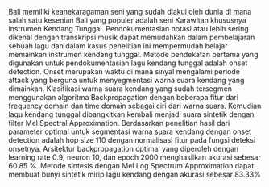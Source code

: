 Bali memiliki keanekaragaman seni yang sudah diakui oleh dunia di mana salah satu kesenian Bali yang populer adalah seni Karawitan khususnya instrumen Kendang Tunggal. Pendokumentasian notasi atau lebih sering dikenal dengan transkripsi musik dapat memudahkan dalam pembelajaran sebuah lagu dan dalam kasus penelitian ini mempermudah belajar memainkan instrumen kendang tunggal. Metode pendekatan pertama yang digunakan untuk pendokumentasian lagu kendang tunggal adalah onset detection. Onset merupakan waktu di mana sinyal mengalami periode attack yang berguna untuk menyegmentasi warna suara kendang yang dimainkan. Klasifikasi warna suara kendang yang sudah tersegmen menggunakan algoritma Backpropagation dengan beberapa fitur dari frequency domain dan time domain sebagai ciri dari warna suara. Kemudian lagu kendang tunggal dibangkitkan kembali menjadi suara sintetik dengan filter Mel Spectral Approximation. Berdasarkan penelitian hasil dari parameter optimal untuk segmentasi warna suara kendang dengan onset detection adalah hop size 110 dengan normalisasi fitur pada fungsi deteksi onsetnya. Arsitektur backpropagation optimal yang diperoleh dengan learning rate 0.9, neuron 10, dan epoch 2000 menghasilkan
akurasi sebesar 60.85 %. Metode sintesis dengan Mel Log Spectrum Approximation dapat membuat bunyi sintetik mirip lagu kendang dengan akurasi sebesar 83.33%
